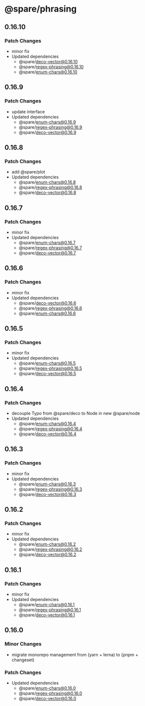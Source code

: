 # @spare/phrasing

## 0.16.10

### Patch Changes

- minor fix
- Updated dependencies
  - @spare/deco-vector@0.16.10
  - @spare/regex-phrasing@0.16.10
  - @spare/enum-chars@0.16.10

## 0.16.9

### Patch Changes

- update interface
- Updated dependencies
  - @spare/enum-chars@0.16.9
  - @spare/regex-phrasing@0.16.9
  - @spare/deco-vector@0.16.9

## 0.16.8

### Patch Changes

- add @spare/plot
- Updated dependencies
  - @spare/enum-chars@0.16.8
  - @spare/regex-phrasing@0.16.8
  - @spare/deco-vector@0.16.8

## 0.16.7

### Patch Changes

- minor fix
- Updated dependencies
  - @spare/enum-chars@0.16.7
  - @spare/regex-phrasing@0.16.7
  - @spare/deco-vector@0.16.7

## 0.16.6

### Patch Changes

- minor fix
- Updated dependencies
  - @spare/deco-vector@0.16.6
  - @spare/regex-phrasing@0.16.6
  - @spare/enum-chars@0.16.6

## 0.16.5

### Patch Changes

- minor fix
- Updated dependencies
  - @spare/enum-chars@0.16.5
  - @spare/regex-phrasing@0.16.5
  - @spare/deco-vector@0.16.5

## 0.16.4

### Patch Changes

- decouple Typo from @spare/deco to Node in new @spare/node
- Updated dependencies
  - @spare/enum-chars@0.16.4
  - @spare/regex-phrasing@0.16.4
  - @spare/deco-vector@0.16.4

## 0.16.3

### Patch Changes

- minor fix
- Updated dependencies
  - @spare/enum-chars@0.16.3
  - @spare/regex-phrasing@0.16.3
  - @spare/deco-vector@0.16.3

## 0.16.2

### Patch Changes

- minor fix
- Updated dependencies
  - @spare/enum-chars@0.16.2
  - @spare/regex-phrasing@0.16.2
  - @spare/deco-vector@0.16.2

## 0.16.1

### Patch Changes

- minor fix
- Updated dependencies
  - @spare/enum-chars@0.16.1
  - @spare/regex-phrasing@0.16.1
  - @spare/deco-vector@0.16.1

## 0.16.0

### Minor Changes

- migrate monorepo management from (yarn + lerna) to (pnpm + changeset)

### Patch Changes

- Updated dependencies
  - @spare/enum-chars@0.16.0
  - @spare/regex-phrasing@0.16.0
  - @spare/deco-vector@0.16.0

